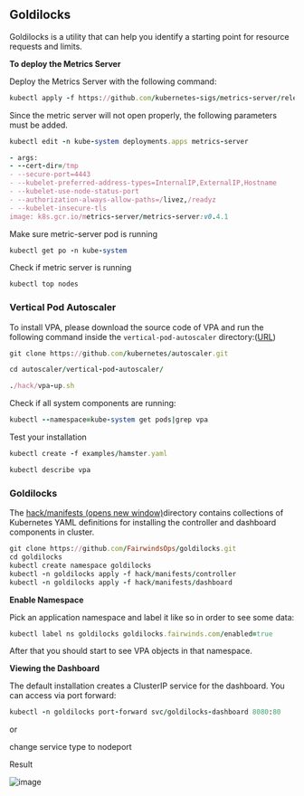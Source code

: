 ## Goldilocks

Goldilocks is a utility that can help you identify a starting point for resource requests and limits.

**To deploy the Metrics Server**

Deploy the Metrics Server with the following command:  
```ruby
kubectl apply -f https://github.com/kubernetes-sigs/metrics-server/releases/latest/download/components.yaml
```
 Since the metric server will not open properly, the following parameters must be added.
```ruby
kubectl edit -n kube-system deployments.apps metrics-server
```
```ruby
- args:
- --cert-dir=/tmp
- --secure-port=4443
- --kubelet-preferred-address-types=InternalIP,ExternalIP,Hostname
- --kubelet-use-node-status-port
- --authorization-always-allow-paths=/livez,/readyz
- --kubelet-insecure-tls
image: k8s.gcr.io/metrics-server/metrics-server:v0.4.1
```
 Make sure metric-server pod is running
```ruby
kubectl get po -n kube-system
```
Check if metric server is running
```ruby
kubectl top nodes
```
### Vertical Pod Autoscaler

To install VPA, please download the source code of VPA and run the following command inside the `vertical-pod-autoscaler` directory:([URL](https://github.com/kubernetes/autoscaler/tree/master/vertical-pod-autoscaler))
```ruby
git clone https://github.com/kubernetes/autoscaler.git
```
```ruby
cd autoscaler/vertical-pod-autoscaler/
```
```ruby
./hack/vpa-up.sh
```
Check if all system components are running:
```ruby
kubectl --namespace=kube-system get pods|grep vpa
```
Test your installation
```ruby
kubectl create -f examples/hamster.yaml
```
```ruby
kubectl describe vpa
```
### Goldilocks

The [hack/manifests (opens new window)](https://github.com/FairwindsOps/goldilocks/tree/master/hack/manifests)directory contains collections of Kubernetes YAML definitions for installing the controller and dashboard components in cluster.

```ruby
git clone https://github.com/FairwindsOps/goldilocks.git
cd goldilocks
kubectl create namespace goldilocks
kubectl -n goldilocks apply -f hack/manifests/controller
kubectl -n goldilocks apply -f hack/manifests/dashboard
```
**Enable Namespace**

Pick an application namespace and label it like so in order to see some data:
```ruby
kubectl label ns goldilocks goldilocks.fairwinds.com/enabled=true
```
After that you should start to see VPA objects in that namespace.

**Viewing the Dashboard**

The default installation creates a ClusterIP service for the dashboard. You can access via port forward:

```ruby
kubectl -n goldilocks port-forward svc/goldilocks-dashboard 8080:80
```
or

change service type to nodeport

Result

![image](https://user-images.githubusercontent.com/3519706/106140905-70bbdc00-6180-11eb-976e-1e892781e8e9.png)
